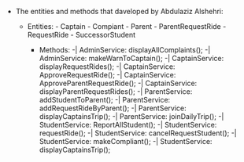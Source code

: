 - The entities and methods that daveloped by Abdulaziz Alshehri:
  
    - Entities:
            - Captain
            - Compiant
            - Parent
            - ParentRequestRide
            - RequestRide
            - SuccessorStudent

      - Methods:
            -| AdminService: displayAllComplaints();
            -| AdminService: makeWarnToCaptain();
            -| CaptainService: displayRequestRides();
            -| CaptainService: ApproveRequestRide();
            -| CaptainService: ApproveParentRequestRide();
            -| CaptainService: displayParentRequestRides();
            -| ParentService: addStudentToParent();
            -| ParentService: addRequestRideByParent();
            -| ParentService: displayCaptainsTrip();
            -| ParentService: joinDailyTrip();
            -| StudentService: ReportAllStudent();
            -| StudentService: requestRide();
            -| StudentService: cancelRequestStudent();
            -| StudentService: makeCompliant();
            -| StudentService: displayCaptainsTrip();
